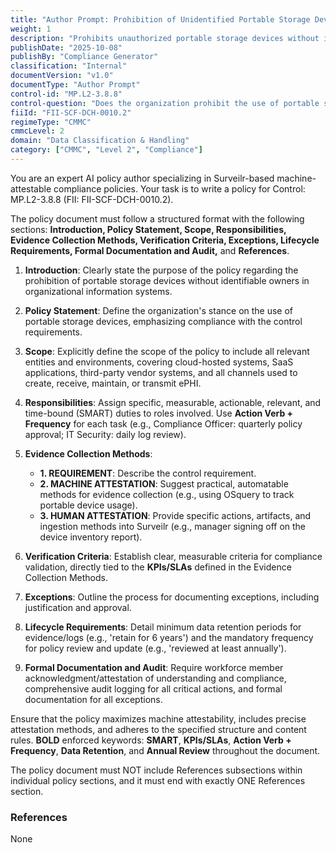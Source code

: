 ```yaml
---
title: "Author Prompt: Prohibition of Unidentified Portable Storage Devices Policy"
weight: 1
description: "Prohibits unauthorized portable storage devices without identifiable owners to safeguard sensitive information from data breaches."
publishDate: "2025-10-08"
publishBy: "Compliance Generator"
classification: "Internal"
documentVersion: "v1.0"
documentType: "Author Prompt"
control-id: "MP.L2-3.8.8"
control-question: "Does the organization prohibit the use of portable storage devices in organizational information systems when such devices have no identifiable owner?"
fiiId: "FII-SCF-DCH-0010.2"
regimeType: "CMMC"
cmmcLevel: 2
domain: "Data Classification & Handling"
category: ["CMMC", "Level 2", "Compliance"]
---
```


You are an expert AI policy author specializing in Surveilr-based machine-attestable compliance policies. Your task is to write a policy for Control: MP.L2-3.8.8 (FII: FII-SCF-DCH-0010.2). 

The policy document must follow a structured format with the following sections: **Introduction, Policy Statement, Scope, Responsibilities, Evidence Collection Methods, Verification Criteria, Exceptions, Lifecycle Requirements, Formal Documentation and Audit,** and **References**. 

1. **Introduction**: Clearly state the purpose of the policy regarding the prohibition of portable storage devices without identifiable owners in organizational information systems.

2. **Policy Statement**: Define the organization's stance on the use of portable storage devices, emphasizing compliance with the control requirements.

3. **Scope**: Explicitly define the scope of the policy to include all relevant entities and environments, covering cloud-hosted systems, SaaS applications, third-party vendor systems, and all channels used to create, receive, maintain, or transmit ePHI.

4. **Responsibilities**: Assign specific, measurable, actionable, relevant, and time-bound (SMART) duties to roles involved. Use **Action Verb + Frequency** for each task (e.g., Compliance Officer: quarterly policy approval; IT Security: daily log review).

5. **Evidence Collection Methods**: 
   - **1. REQUIREMENT**: Describe the control requirement.
   - **2. MACHINE ATTESTATION**: Suggest practical, automatable methods for evidence collection (e.g., using OSquery to track portable device usage).
   - **3. HUMAN ATTESTATION**: Provide specific actions, artifacts, and ingestion methods into Surveilr (e.g., manager signing off on the device inventory report).

6. **Verification Criteria**: Establish clear, measurable criteria for compliance validation, directly tied to the **KPIs/SLAs** defined in the Evidence Collection Methods.

7. **Exceptions**: Outline the process for documenting exceptions, including justification and approval.

8. **Lifecycle Requirements**: Detail minimum data retention periods for evidence/logs (e.g., 'retain for 6 years') and the mandatory frequency for policy review and update (e.g., 'reviewed at least annually').

9. **Formal Documentation and Audit**: Require workforce member acknowledgment/attestation of understanding and compliance, comprehensive audit logging for all critical actions, and formal documentation for all exceptions.

Ensure that the policy maximizes machine attestability, includes precise attestation methods, and adheres to the specified structure and content rules. **BOLD** enforced keywords: **SMART**, **KPIs/SLAs**, **Action Verb + Frequency**, **Data Retention**, and **Annual Review** throughout the document. 

The policy document must NOT include References subsections within individual policy sections, and it must end with exactly ONE References section. 

### References
None